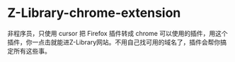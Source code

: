 # Z-Library-chrome-extension
非程序员，只使用 cursor 把 Firefox 插件转成 chrome 可以使用的插件，用这个插件，你一点击就能进Z-Library网站。不用自己找可用的域名了，插件会帮你搞定所有这些事。

